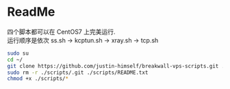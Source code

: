 # ReadMe

四个脚本都可以在 CentOS7 上完美运行.  
运行顺序是依次 ss.sh -> kcptun.sh -> xray.sh -> tcp.sh

```bash
sudo su
cd ~/
git clone https://github.com/justin-himself/breakwall-vps-scripts.git ./scripts
sudo rm -r ./scripts/.git ./scripts/README.txt
chmod +x ./scripts/*
```
